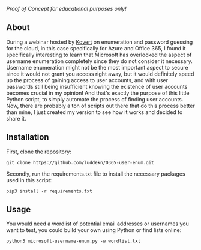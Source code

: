 *Proof of Concept for educational purposes only!*

## About
During a webinar hosted by [Kovert](https://www.linkedin.com/events/hvordanvibryterossinnisky-intro7176497881669935104/comments/) on enumeration and password guessing for the cloud, in this case specifically for Azure and Office 365, I found it specifically interesting to learn that Microsoft has overlooked the aspect of username enumeration completely since they do not consider it necessary. Username enumeration might not be the most important aspect to secure since it would not grant you access right away, but it would definitely speed up the process of gaining access to user accounts, and with user passwords still being insufficient knowing the existence of user accounts becomes crucial in my opinion! And that's exactly the purpose of this little Python script, to simply automate the process of finding user accounts. Now, there are probably a ton of scripts out there that do this process better than mine, I just created my version to see how it works and decided to share it.
## Installation
First, clone the repository:
```
git clone https://github.com/luddekn/O365-user-enum.git
```
Secondly, run the requirements.txt file to install the necessary packages used in this script:
```
pip3 install -r requirements.txt
```
## Usage
You would need a wordlist of potential email addresses or usernames you want to test, you could build your own using Python or find lists online:
```
python3 microsoft-username-enum.py -w wordlist.txt
```
